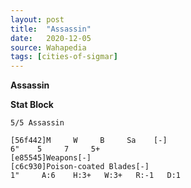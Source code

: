 ```yaml
---
layout: post
title:  "Assassin"
date:   2020-12-05
source: Wahapedia
tags: [cities-of-sigmar]
---
```


**Assassin**

**Stat Block**
```
5/5 Assassin
```

```
[56f442]M     W     B     Sa    [-]
6"    5     7     5+    
[e85545]Weapons[-]
[c6c930]Poison-coated Blades[-]
1"     A:6    H:3+   W:3+   R:-1   D:1   
```


